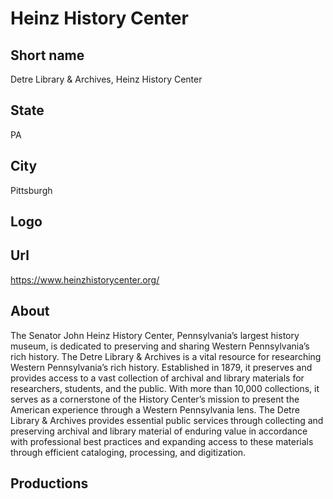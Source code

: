 # Heinz History Center

## Short name

Detre Library & Archives, Heinz History Center

## State

PA

## City

Pittsburgh

## Logo

## Url

https://www.heinzhistorycenter.org/

## About

The Senator John Heinz History Center, Pennsylvania’s largest history museum, is dedicated to preserving and sharing Western Pennsylvania’s rich history. The Detre Library & Archives is a vital resource for researching Western Pennsylvania’s rich history. Established in 1879, it preserves and provides access to a vast collection of archival and library materials for researchers, students, and the public. With more than 10,000 collections, it serves as a cornerstone of the History Center’s mission to present the American experience through a Western Pennsylvania lens. The Detre Library & Archives provides essential public services through collecting and preserving archival and library material of enduring value in accordance with professional best practices and expanding access to these materials through efficient cataloging, processing, and digitization.

## Productions
